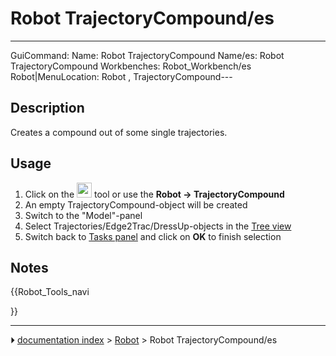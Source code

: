 # Robot TrajectoryCompound/es
---
 GuiCommand:   Name: Robot TrajectoryCompound   Name/es: Robot TrajectoryCompound   Workbenches: Robot_Workbench/es   Robot|MenuLocation: Robot , TrajectoryCompound---


</div>

## Description

Creates a compound out of some single trajectories.

## Usage

1.  Click on the <img alt="" src=images/Robot_TrajectoryCompound.svg  style="width:24px;"> tool or use the 
**Robot → TrajectoryCompound**
2.  An empty TrajectoryCompound-object will be created
3.  Switch to the \"Model\"-panel
4.  Select Trajectories/Edge2Trac/DressUp-objects in the [Tree view](Tree_view.md)
5.  Switch back to [Tasks panel](Task_panel.md) and click on **OK** to finish selection

## Notes





{{Robot_Tools_navi

}}



---
⏵ [documentation index](../README.md) > [Robot](Robot_Workbench.md) > Robot TrajectoryCompound/es

